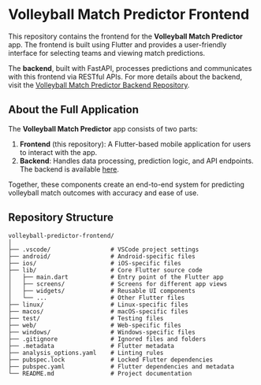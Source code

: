 # Volleyball Match Predictor Frontend

This repository contains the frontend for the **Volleyball Match Predictor** app. The frontend is built using Flutter and provides a user-friendly interface for selecting teams and viewing match predictions.

The **backend**, built with FastAPI, processes predictions and communicates with this frontend via RESTful APIs. For more details about the backend, visit the [Volleyball Match Predictor Backend Repository](https://github.com/GustavoBelaunde2004/volleyball-predictor-backend).

## About the Full Application

The **Volleyball Match Predictor** app consists of two parts:
1. **Frontend** (this repository): A Flutter-based mobile application for users to interact with the app.
2. **Backend**: Handles data processing, prediction logic, and API endpoints. The backend is available [here](https://github.com/GustavoBelaunde2004/volleyball-predictor-backend).

Together, these components create an end-to-end system for predicting volleyball match outcomes with accuracy and ease of use.

## Repository Structure

```plaintext
volleyball-predictor-frontend/
│
├── .vscode/                 # VSCode project settings
├── android/                 # Android-specific files
├── ios/                     # iOS-specific files
├── lib/                     # Core Flutter source code
│   ├── main.dart            # Entry point of the Flutter app
│   ├── screens/             # Screens for different app views
│   ├── widgets/             # Reusable UI components
│   └── ...                  # Other Flutter files
├── linux/                   # Linux-specific files
├── macos/                   # macOS-specific files
├── test/                    # Testing files
├── web/                     # Web-specific files
├── windows/                 # Windows-specific files
├── .gitignore               # Ignored files and folders
├── .metadata                # Flutter metadata
├── analysis_options.yaml    # Linting rules
├── pubspec.lock             # Locked Flutter dependencies
├── pubspec.yaml             # Flutter dependencies and metadata
└── README.md                # Project documentation
```

